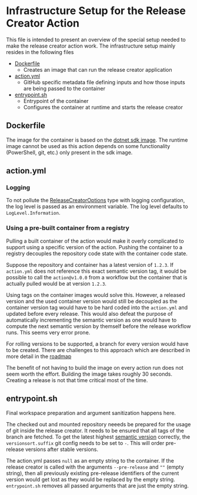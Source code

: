 # Infrastructure Setup for the Release Creator Action
This file is intended to present an overview of the special setup needed to make the release creator action work. The infrastructure setup mainly resides in the following files
- [Dockerfile](https://github.com/jhin-mista/ReleaseCreator/blob/main/Dockerfile)
  - Creates an image that can run the release creator application
- [action.yml](https://github.com/jhin-mista/ReleaseCreator/blob/feature/github-action-support/action.yml)
  - GitHub specific metadata file defining inputs and how those inputs are being passed to the container
- [entrypoint.sh](https://github.com/jhin-mista/ReleaseCreator/blob/feature/github-action-support/entrypoint.sh)
  - Entrypoint of the container
  - Configures the container at runtime and starts the release creator

## Dockerfile
The image for the container is based on the [dotnet sdk image](https://github.com/dotnet/dotnet-docker/blob/main/README.sdk.md). The runtime image cannot be used as this action depends on some functionality (PowerShell, git, etc.) only present in the sdk image.

## action.yml

### Logging
To not pollute the [ReleaseCreatorOptions](https://github.com/jhin-mista/ReleaseCreator/blob/main/src/ReleaseCreator.CommandLine/Types/ReleaseCreatorOptions.cs) type with logging configuration, the log level is passed as an environment variable. The log level defaults to `LogLevel.Information`.

### Using a pre-built container from a registry
Pulling a built container of the action would make it overly complicated to support using a specific version of the action. Pushing the container to a registry decouples the repository code state with the container code state.

Suppose the repository and container has a latest version of `1.2.3`. If `action.yml` does not reference this exact semantic version tag, it would be possible to call the `action@v1.0.0` from a workflow but the container that is actually pulled would be at version `1.2.3`.

Using tags on the container images would solve this. However, a released version and the used container version would still be decoupled as the container version tag would have to be hard coded into the `action.yml` and updated before every release. This would also defeat the purpose of automatically incrementing the semantic version as one would have to compute the next semantic version by themself before the release workflow runs. This seems very error prone.

For rolling versions to be supported, a branch for every version would have to be created. There are challenges to this approach which are described in more detail in the [roadmap](https://github.com/jhin-mista/ReleaseCreator/issues/4)

The benefit of not having to build the image on every action run does not seem worth the effort. Building the image takes roughly 30 seconds. Creating a release is not that time critical most of the time.

## entrypoint.sh
Final workspace preparation and argument sanitization happens here.

The checked out and mounted repository neeeds be prepared for the usage of git inside the release creator. It needs to be ensured that all tags of the branch are fetched. To get the latest highest [semantic version](https://semver.org) correctly, the `versionsort.suffix` git config needs to be set to `-`. This will order pre-release versions after stable versions.

The action.yml passes `null` as an empty string to the container. If the release creator is called with the arguments `--pre-release` and `""` (empty string), then all previously existing pre-release identifiers of the current version would get lost as they would be replaced by the empty string. `entrypoint.sh` removes all passed arguments that are just the empty string.